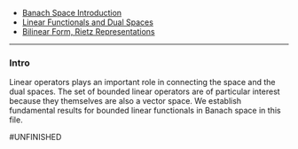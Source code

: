 - [Banach Space Introduction](Functional%20Spaces/Banach%20Space%20Introduction.md)
- [Linear Functionals and Dual Spaces](Linear%20Functionals%20and%20Dual%20Spaces.md)
- [Bilinear Form, Rietz Representations](Bilinear%20Form,%20Rietz%20Representations.md)

---
### **Intro**

Linear operators plays an important role in connecting the space and the dual spaces. The set of bounded linear operators are of particular interest because they themselves are also a vector space. We establish fundamental results for bounded linear functionals in Banach space in this file. 

#UNFINISHED 